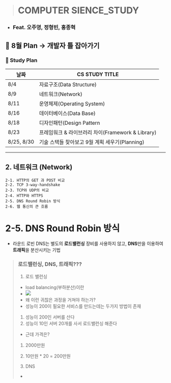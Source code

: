 > # COMPUTER SIENCE_STUDY
- ### Feat. 오주영, 정형빈, 홍종혁

## 🚩 8월 Plan -> 개발자 틀 잡아가기
### 🚩 Study Plan

|날짜|CS STUDY TITLE|
|---|---|
|8/4|자료구조(Data Structure)|
|8/9|네트워크(Network)|
|8/11|운영체제(Operating System)|
|8/16|데이터베이스(Data Base)|
|8/18|디자인패턴(Design Pattern|
|8/23|프레임워크 & 라이브러리 차이(Framework & Library)|
|8/25, 8/30| 기술 스택들 찾아보고 9월 계획 세우기(Planning)|

---

## 2. 네트워크 (Network)

	2-1. HTTP의 GET 과 POST 비교
	2-2. TCP 3-way-handshake
	2-3. TCP와 UDP의 비교
	2-4. HTTP와 HTTPS
	2-5. DNS Round Robin 방식
	2-6. 웹 통신의 큰 흐름

# 2-5. DNS Round Robin 방식

- 라운드 로빈 DNS는 별도의 **로드밸런싱** 장비를 사용하지 않고, **DNS**만을 이용하여 **트래픽**을 분산시키는 기법

> ### 로드밸런싱, DNS, 트래픽???
> 1. 로드 밸런싱
> 	- load balancing(부하분산)이란 
> 	- <img src="https://user-images.githubusercontent.com/50273712/140634974-ff0038af-e9b6-48ef-a565-1d454f32377c.png">
>   - 왜 이런 귀찮은 과정을 거쳐야 하는가?
>   - 성능이 200이 필요한 서비스를 만드는데는 두가지 방법이 존재
>   1. 성능이 200인 서버를 산다
>   2. 성능이 10인 서버 20개를 사서 로드밸런싱 해준다
>   - 근데 가격은?
>   1. 2000만원
>   2. 10만원 * 20 = 200만원
>
> 2. DNS
>   - <link src="https://velog.io/@dreamjh/%EC%9D%B8%ED%84%B0%EB%84%B7%EC%9D%80-%EC%96%B4%EB%96%BB%EA%B2%8C-%EB%8F%99%EC%9E%91%ED%95%98%EB%8A%94%EA%B0%80">
